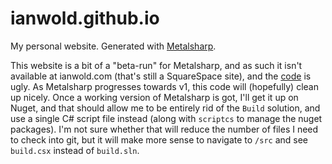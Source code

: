 # ianwold.github.io

My personal website. Generated with [Metalsharp](https://github.com/ianwold/metalsharp).

This website is a bit of a "beta-run" for Metalsharp, and as such it isn't available at ianwold.com (that's still a SquareSpace site), and the [code](https://github.com/IanWold/ianwold.github.io/blob/master/src/Build/Program.cs) is ugly. As Metalsharp progresses towards v1, this code will (hopefully) clean up nicely. Once a working version of Metalsharp is got, I'll get it up on Nuget, and that should allow me to be entirely rid of the `Build` solution, and use a single C# script file instead (along with `scriptcs` to manage the nuget packages). I'm not sure whether that will reduce the number of files I need to check into git, but it will make more sense to navigate to `/src` and see `build.csx` instead of `build.sln`.